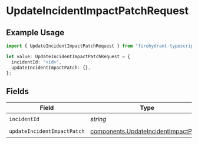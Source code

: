# UpdateIncidentImpactPatchRequest

## Example Usage

```typescript
import { UpdateIncidentImpactPatchRequest } from "firehydrant-typescript-sdk/models/operations";

let value: UpdateIncidentImpactPatchRequest = {
  incidentId: "<id>",
  updateIncidentImpactPatch: {},
};
```

## Fields

| Field                                                                                        | Type                                                                                         | Required                                                                                     | Description                                                                                  |
| -------------------------------------------------------------------------------------------- | -------------------------------------------------------------------------------------------- | -------------------------------------------------------------------------------------------- | -------------------------------------------------------------------------------------------- |
| `incidentId`                                                                                 | *string*                                                                                     | :heavy_check_mark:                                                                           | N/A                                                                                          |
| `updateIncidentImpactPatch`                                                                  | [components.UpdateIncidentImpactPatch](../../models/components/updateincidentimpactpatch.md) | :heavy_check_mark:                                                                           | N/A                                                                                          |
